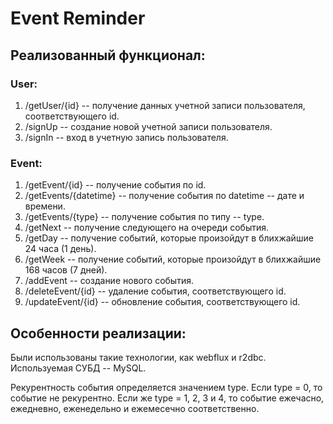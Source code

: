 # Event Reminder

## Реализованный функционал:
### User:
1. /getUser/{id} -- получение данных учетной записи пользователя, соответствующего id.
2. /signUp -- создание новой учетной записи пользователя.
3. /signIn -- вход в учетную запись пользователя.

### Event:
1. /getEvent/{id} -- получение события по id.
2. /getEvents/{datetime} -- получение события по datetime -- дате и времени.
3. /getEvents/{type} -- получение события по типу -- type.
4. /getNext -- получение следующего на очереди события.
5. /getDay -- получение событий, которые произойдут в блихжайшие 24 часа (1 день).
6. /getWeek -- получение событий, которые произойдут в блихжайшие 168 часов (7 дней).
7. /addEvent -- создание нового события.
8. /deleteEvent/{id} -- удаление события, соответствующего id.
9. /updateEvent/{id} -- обновление события, соответствующего id.

## Особенности реализации:
Были использованы такие технологии, как webflux и r2dbc. Используемая СУБД -- MySQL.

Рекурентность события определяется значением type. Если type = 0, то событие не рекурентно. Если же type = 1, 2, 3 и 4, то событие ежечасно, ежедневно, еженедельно и ежемесечно соответственно.

